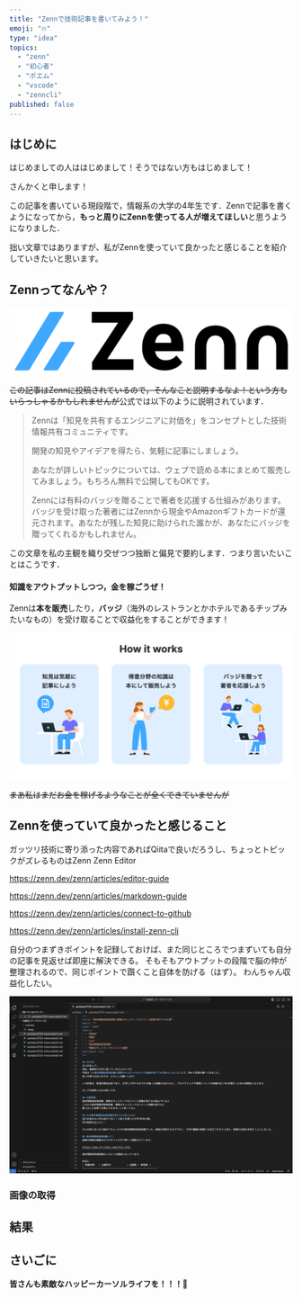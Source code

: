 ```yaml
---
title: "Zennで技術記事を書いてみよう！"
emoji: "🔥"
type: "idea"
topics:
  - "zenn"
  - "初心者"
  - "ポエム"
  - "vscode"
  - "zenncli"
published: false
---
```


## はじめに

はじめましての人ははじめまして！そうではない方もはじめまして！

さんかくと申します！

この記事を書いている現段階で，情報系の大学の4年生です．Zennで記事を書くようになってから，**もっと周りにZennを使ってる人が増えてほしい**と思うようになりました．

拙い文章ではありますが、私がZennを使っていて良かったと感じることを紹介していきたいと思います。


## Zennってなんや？

![](/images/sankaku6/logo.png)

~~この記事はZennに投稿されているので，そんなこと説明するなよ！という方もいらっしゃるかもしれませんが~~公式では以下のように説明されています．

> Zennは「知見を共有するエンジニアに対価を」をコンセプトとした技術情報共有コミュニティです。
> 
> 開発の知見やアイデアを得たら、気軽に記事にしましょう。
> 
> あなたが詳しいトピックについては、ウェブで読める本にまとめて販売してみましょう。もちろん無料で公開してもOKです。
> 
> Zennには有料のバッジを贈ることで著者を応援する仕組みがあります。バッジを受け取った著者にはZennから現金やAmazonギフトカードが還元されます。あなたが残した知見に助けられた誰かが、あなたにバッジを贈ってくれるかもしれません。

この文章を私の主観を織り交ぜつつ独断と偏見で要約します．つまり言いたいことはこうです．

#### 知識をアウトプットしつつ，金を稼ごうぜ！


Zennは**本を販売**したり，**バッジ**（海外のレストランとかホテルであるチップみたいなもの）を受け取ることで収益化をすることができます！

![](/images/sankaku6/how-it-works-new.png)


~~まあ私はまだお金を稼げるようなことが全くできていませんが~~

## Zennを使っていて良かったと感じること





ガッツリ技術に寄り添った内容であればQiitaで良いだろうし、ちょっとトピックがズレるものはZenn
Zenn Editor


https://zenn.dev/zenn/articles/editor-guide

https://zenn.dev/zenn/articles/markdown-guide

https://zenn.dev/zenn/articles/connect-to-github

https://zenn.dev/zenn/articles/install-zenn-cli


自分のつまずきポイントを記録しておけば、また同じところでつまずいても自分の記事を見返せば即座に解決できる。
そもそもアウトプットの段階で脳の仲が整理されるので、同じポイントで躓くこと自体を防げる（はず）。
わんちゃん収益化したい。

![](/images/sankaku6/vscode.png)


### 画像の取得

## 結果



## さいごに


**皆さんも素敵なハッピーカーソルライフを！！！🌸**

